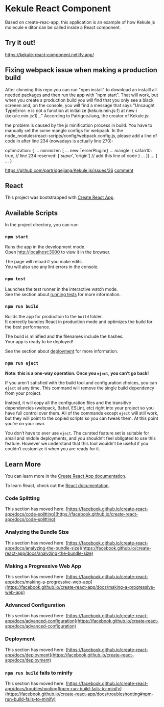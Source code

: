 # Kekule React Component

Based on create-reac-app, this application is an example of how Kekule.js molecule e ditor can be called inside a React component.

## Try it out!

<a href="https://kekule-react-component.netlify.app/">https://kekule-react-component.netlify.app/</a>

## Fixing webpack issue when making a production build

After clonning this repo you can run "npm install" to download an installl
all needed packages and then run the app with "npm start".
That will work, but when you create a production build you will find that you
only see a black screeen and, on the console, you will find a message that says
"Uncaught TypeError: e is not a function
at initialize (kekule.min.js:1)
at new i (kekule.min.js:1)..."
According to PatrigceJiang, the creator of Kekule.js:

the problem is caused by the js minification process in build. You have to manually set the some mangle configs for webpack. In the node_modules/react-scripts/config/webpack.config.js, please add a line of code in after line 234 (nowadays is actually line 270):

optimization: {
...
minimizer: [
...
new TerserPlugin({
...
mangle: {
safari10: true, // line 234
reserved: ['$super', '$origin'] // add this line of code
}
...
})
...
]
...
}

<a href="https://github.com/partridgejiang/Kekule.js/issues/36">https://github.com/partridgejiang/Kekule.js/issues/36</a>
<a href="https://github.com/partridgejiang/Kekule.js/issues/36#issuecomment-592866158">comment</a>

## React

This project was bootstrapped with [Create React App](https://github.com/facebook/create-react-app).

## Available Scripts

In the project directory, you can run:

### `npm start`

Runs the app in the development mode.\
Open [http://localhost:3000](http://localhost:3000) to view it in the browser.

The page will reload if you make edits.\
You will also see any lint errors in the console.

### `npm test`

Launches the test runner in the interactive watch mode.\
See the section about [running tests](https://facebook.github.io/create-react-app/docs/running-tests) for more information.

### `npm run build`

Builds the app for production to the `build` folder.\
It correctly bundles React in production mode and optimizes the build for the best performance.

The build is minified and the filenames include the hashes.\
Your app is ready to be deployed!

See the section about [deployment](https://facebook.github.io/create-react-app/docs/deployment) for more information.

### `npm run eject`

**Note: this is a one-way operation. Once you `eject`, you can’t go back!**

If you aren’t satisfied with the build tool and configuration choices, you can `eject` at any time. This command will remove the single build dependency from your project.

Instead, it will copy all the configuration files and the transitive dependencies (webpack, Babel, ESLint, etc) right into your project so you have full control over them. All of the commands except `eject` will still work, but they will point to the copied scripts so you can tweak them. At this point you’re on your own.

You don’t have to ever use `eject`. The curated feature set is suitable for small and middle deployments, and you shouldn’t feel obligated to use this feature. However we understand that this tool wouldn’t be useful if you couldn’t customize it when you are ready for it.

## Learn More

You can learn more in the [Create React App documentation](https://facebook.github.io/create-react-app/docs/getting-started).

To learn React, check out the [React documentation](https://reactjs.org/).

### Code Splitting

This section has moved here: [https://facebook.github.io/create-react-app/docs/code-splitting](https://facebook.github.io/create-react-app/docs/code-splitting)

### Analyzing the Bundle Size

This section has moved here: [https://facebook.github.io/create-react-app/docs/analyzing-the-bundle-size](https://facebook.github.io/create-react-app/docs/analyzing-the-bundle-size)

### Making a Progressive Web App

This section has moved here: [https://facebook.github.io/create-react-app/docs/making-a-progressive-web-app](https://facebook.github.io/create-react-app/docs/making-a-progressive-web-app)

### Advanced Configuration

This section has moved here: [https://facebook.github.io/create-react-app/docs/advanced-configuration](https://facebook.github.io/create-react-app/docs/advanced-configuration)

### Deployment

This section has moved here: [https://facebook.github.io/create-react-app/docs/deployment](https://facebook.github.io/create-react-app/docs/deployment)

### `npm run build` fails to minify

This section has moved here: [https://facebook.github.io/create-react-app/docs/troubleshooting#npm-run-build-fails-to-minify](https://facebook.github.io/create-react-app/docs/troubleshooting#npm-run-build-fails-to-minify)
